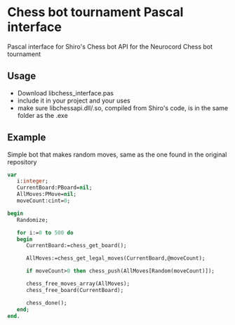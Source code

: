 # Chess bot tournament Pascal interface
Pascal interface for Shiro's Chess bot API for the Neurocord Chess bot tournament

## Usage
- Download libchess_interface.pas
- include it in your project and your uses
- make sure libchessapi.dll/.so, compiled from Shiro's code, is in the same folder as the .exe

## Example
Simple bot that makes random moves, same as the one found in the original repository
```pascal
var
   i:integer;
   CurrentBoard:PBoard=nil;
   AllMoves:PMove=nil;
   moveCount:cint=0;

begin
   Randomize;

   for i:=0 to 500 do
   begin
      CurrentBoard:=chess_get_board();

      AllMoves:=chess_get_legal_moves(CurrentBoard,@moveCount);

      if moveCount>0 then chess_push(AllMoves[Random(moveCount)]);

      chess_free_moves_array(AllMoves);
      chess_free_board(CurrentBoard);

      chess_done();
   end;
end. 
```


